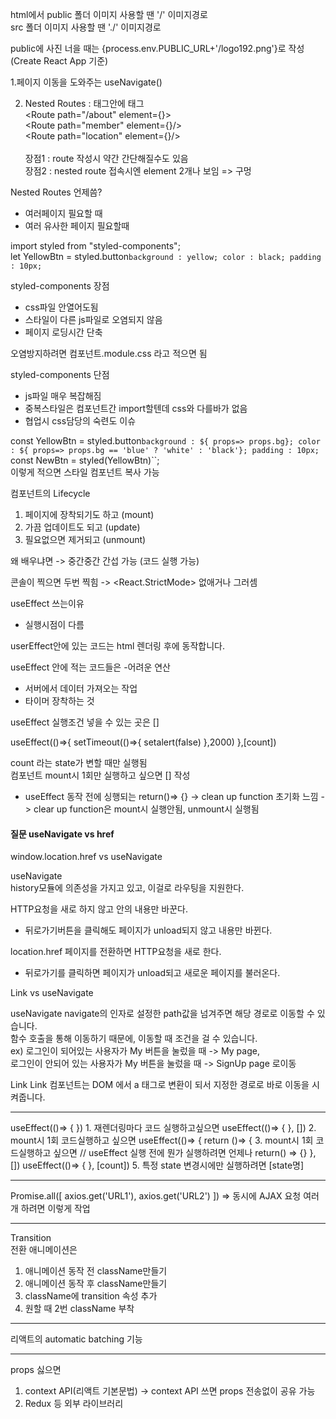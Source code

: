 html에서 public 폴더 이미지 사용할 땐 '/' 이미지경로 </br>
src 폴더 이미지 사용할 땐 './' 이미지경로

public에 사진 너을 때는 {process.env.PUBLIC_URL+'/logo192.png'}로 작성 (Create React App 기준)

1.페이지 이동을 도와주는 useNavigate()

2. Nested Routes : 태그안에 태그 </br>
   <Route path="/about" element={<About/>}></br>
   <Route path="member" element={<About/>}/></br>
   <Route path="location" element={<About/>}/></br>
   </Route>
   </br> 장점1 : route 작성시 약간 간단해질수도 있음
   </br> 장점2 : nested route 접속시엔 element 2개나 보임
   <Outlet> => 구멍

Nested Routes 언제씀?

- 여러페이지 필요할 때
- 여러 유사한 페이지 필요할때

import styled from "styled-components";<br/>
let YellowBtn = styled.button`
background : yellow; color : black; padding : 10px;
`

styled-components 장점

- css파일 안열어도됨
- 스타일이 다른 js파일로 오염되지 않음 
- 페이지 로딩시간 단축

오염방지하려면 컴포넌트.module.css 라고 적으면 됨

styled-components 단점

- js파일 매우 복잡해짐
- 중복스타일은 컴포넌트간 import할텐데 css와 다를바가 없음
- 협업시 css담당의 숙련도 이슈

const YellowBtn = styled.button`
background : ${ props=> props.bg};
color : ${ props=> props.bg == 'blue' ? 'white' : 'black'};
padding : 10px;
`
const NewBtn = styled(YellowBtn)``;<br>
이렇게 적으면 스타일 컴포넌트 복사 가능

컴포넌트의 Lifecycle
1. 페이지에 장착되기도 하고 (mount)
2. 가끔 업데이트도 되고 (update)
3. 필요없으면 제거되고 (unmount)

왜 배우냐면 -> 중간중간 간섭 가능 (코드 실행 가능)

콘솔이 찍으면 두번 찍힘 -> <React.StrictMode> 없애거나 그러셈

useEffect 쓰는이유 
- 실행시점이 다름

userEffect안에 있는 코드는 html 렌더링 후에 동작합니다.

useEffect 안에 적는 코드들은
-어려운 연산
- 서버에서 데이터 가져오는 작업
- 타이머 장착하는 것

useEffect 실행조건 넣을 수 있는 곳은 []

useEffect(()=>{
setTimeout(()=>{
setalert(false)
},2000)
},[count])

count 라는 state가 변할 때만 실행됨  
컴포넌트 mount시 1회만 실행하고 싶으면 [] 작성

* useEffect 동작 전에 싱행되는 return()=> {} -> clean up function 초기화 느낌
-> clear up function은 mount시 실행안됨, unmount시 실행됨 


<h4> 질문  useNavigate vs href</h4>
window.location.href vs useNavigate

useNavigate  
history모듈에 의존성을 가지고 있고, 이걸로 라우팅을 지원한다.

HTTP요청을 새로 하지 않고 안의 내용만 바꾼다.
* 뒤로가기버튼을 클릭해도 페이지가 unload되지 않고 내용만 바뀐다.


location.href
페이지를 전환하면 HTTP요청을 새로 한다.  
* 뒤로가기를 클릭하면 페이지가 unload되고 새로운 페이지를 불러온다.

Link vs useNavigate


useNavigate
navigate의 인자로 설정한 path값을 넘겨주면 해당 경로로 이동할 수 있습니다.  
함수 호출을 통해 이동하기 때문에, 이동할 때 조건을 걸 수 있습니다.  
ex) 로그인이 되어있는 사용자가 My 버튼을 눌렀을 때 -> My page,   
로그인이 안되어 있는 사용자가 My 버튼을 눌렀을 때 -> SignUp page 로이동  


Link
Link 컴포넌트는 DOM 에서 a 태그로 변환이 되서 지정한 경로로 바로 이동을 시켜줍니다.



--------------
useEffect(()=> { }) 1. 재렌더링마다 코드 실행하고싶으면
useEffect(()=> { }, []) 2. mount시 1회 코드실행하고 싶으면
useEffect(()=> { 
return ()=> {
3. mount시 1회 코드실행하고 싶으면 // useEffect 실행 전에 뭔가 실행하려면 언제나 return() => {}
}, []) 
useEffect(()=> { }, [count]) 5. 특정 state 변경시에만 실행하려면 [state명]

-------------------------
Promise.all([ axios.get('URL1'), axios.get('URL2') ]) => 동시에 AJAX 요청 여러개 하려면 이렇게 작업

----------
Transition  
전환 애니메이션은  
1. 애니메이션 동작 전 className만들기
2. 애니메이션 동작 후 className만들기
3. className에 transition 속성 추가
4. 원할 때 2번 className 부착
------ 
리액트의 automatic batching 기능

------
props 싫으면
1. context API(리액트 기본문법) -> context API 쓰면 props 전송없이 공유 가능
2. Redux 등 외부 라이브러리 
